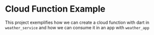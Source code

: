 # Cloud Function Example

This project exemplifies how we can create a cloud function with dart in  `weather_service` and how we can consume it in an app with `weather_app`
